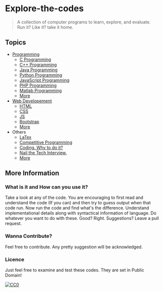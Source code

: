 # Explore-the-codes
> A collection of computer programs to learn, explore, and evaluate. Run it? Like it? take it home.

## Topics
- [Programming](https://www.github.com/)
  - [C Programming](https://www.github.com/)
  - [C++ Programming](https://www.github.com/)
  - [Java Programming](https://www.github.com/)
  - [Python Programming](https://www.github.com/)
  - [JavaScript Programming](https://www.github.com/)
  - [PHP Programming](https://www.github.com/)
  - [Matlab Programming](https://www.github.com/)
  - [More](https://www.github.com/)
- [Web Developement](https://www.github.com/)
  - [HTML](https://www.github.com/)
  - [CSS](https://www.github.com/)
  - [JS](https://www.github.com/)
  - [Bootstrap](https://www.github.com/)
  - [More](https://www.github.com/)
- Others
  - [LaTex](https://www.github.com/)
  - [Competitive Programming]((https://www.github.com/))
  - [Coding. Why to do it?](https://www.github.com/)
  - [Nail the Tech Interview.](https://www.github.com/)
  - [More](https://www.github.com/)
  
## More Information

### What is it and How can you use it?
Take a look at any of the code. You are encouraging to first read and understand the code (If you can) and then try to guess output when that code run. Now run the code and find what's the difference. Understand implementational details along with syntactical information of language. Do whatever you want to do with these. Good? Right. Suggestions? Leave a pull request. 

### Wanna Contribute?
Feel free to contribute. Any pretty suggestion will be acknowledged.

### Licence
Just feel free to examine and test these codes. They are set in Public Domain!

[![CC0](https://i.creativecommons.org/p/zero/1.0/88x31.png)](https://creativecommons.org/publicdomain/zero/1.0/)
